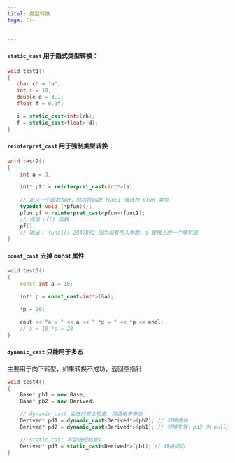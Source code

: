 ```yaml
---
titel: 类型转换
tags: C++ 


---
```






####  `static_cast` 用于隐式类型转换：

 ```cpp
void test1()
{
	char ch = 'a';
	int i = 10;
	double d = 3.1;
	float f = 0.3f;

	i = static_cast<int>(ch);
	f = static_cast<float>(d);
}
 ```



#### `reinterpret_cast` 用于强制类型转换：

```cpp
void test2()
{
	int a = 3;

	int* ptr = reinterpret_cast<int*>(a);
	
	// 定义一个函数指针，然后将函数 func1 强转为 pfun 类型
	typedef void (*pfun)();
	pfun pf = reinterpret_cast<pfun>(func1);
	// 调用 pf() 函数
	pf();
	// 输出： func1() 2947892 因为没有传入参数，a 是栈上的一个随机值
}
```



#### `const_cast` 去掉 const 属性

```cpp
void test3()
{
	const int a = 10;

	int* p = const_cast<int*>(&a);

	*p = 20;

	cout << "a = " << a << " *p = " << *p << endl;
	// a = 10 *p = 20
}
```



#### `dynamic_cast` 只能用于多态

主要用于向下转型，如果转换不成功，返回空指针

```cpp
void test4()
{
	Base* pb1 = new Base;
	Base* pb2 = new Derived;

	// dynamic_cast 会进行安全检查，只适用于多态
	Derived* pd1 = dynamic_cast<Derived*>(pb2); // 转换成功
	Derived* pd2 = dynamic_cast<Derived*>(pb1); // 转换失败，pd2 为 nullptr

	// static_cast 不会进行检查s
	Derived* pd3 = static_cast<Derived*>(pb1); // 转换成功
}
```





































